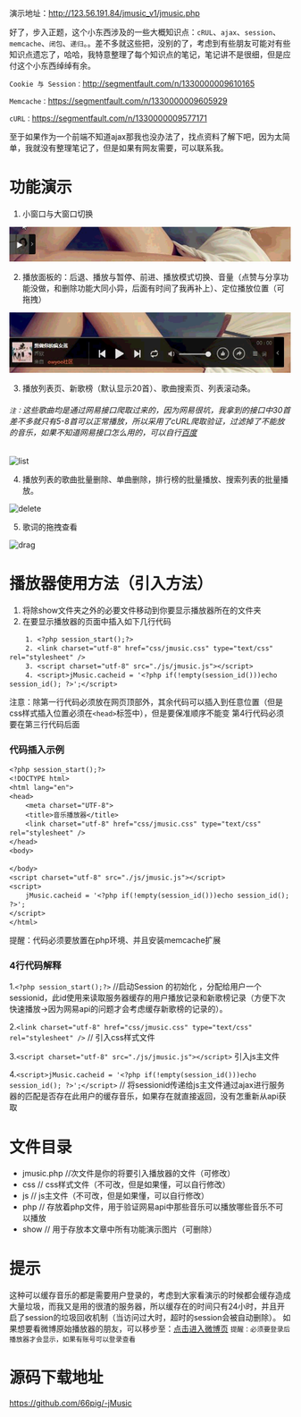 演示地址：http://123.56.191.84/jmusic_v1/jmusic.php

好了，步入正题，这个小东西涉及的一些大概知识点：`cRUL`、`ajax`、`session`、`memcache`、`闭包`、`递归`。。差不多就这些把，没别的了，考虑到有些朋友可能对有些知识点遗忘了，哈哈，我特意整理了每个知识点的笔记，笔记讲不是很细，但是应付这个小东西绰绰有余。

`Cookie 与 Session：`http://segmentfault.com/n/1330000009610165

`Memcache：`https://segmentfault.com/n/1330000009605929

`cURL：`https://segmentfault.com/n/1330000009577171

至于如果作为一个前端不知道ajax那我也没办法了，找点资料了解下吧，因为太简单，我就没有整理笔记了，但是如果有网友需要，可以联系我。

# 功能演示 #
1. 小窗口与大窗口切换

![tinywindow](https://raw.githubusercontent.com/66pig/-jMusic/f27729b1e1c42c3868994290066f9aa47d38306b/show/1.gif)


2. 播放面板的：后退、播放与暂停、前进、播放模式切换、音量（点赞与分享功能没做，和删除功能大同小异，后面有时间了我再补上）、定位播放位置（可拖拽）

![playing](https://raw.githubusercontent.com/66pig/-jMusic/f27729b1e1c42c3868994290066f9aa47d38306b/show/2.gif)


3. 播放列表页、新歌榜（默认显示20首）、歌曲搜索页、列表滚动条。
###### `注：`这些歌曲均是通过网易接口爬取过来的，因为网易很坑，我拿到的接口中30首差不多就只有5-8首可以正常播放，所以采用了cURL爬取验证，过滤掉了不能放的音乐，如果不知道网易接口怎么用的，可以自行[百度](http://www.baidu.com) ######

![list](https://raw.githubusercontent.com/66pig/-jMusic/f27729b1e1c42c3868994290066f9aa47d38306b/show/4.gif)


4. 播放列表的歌曲批量删除、单曲删除，排行榜的批量播放、搜索列表的批量播放。

![delete](https://raw.githubusercontent.com/66pig/-jMusic/f27729b1e1c42c3868994290066f9aa47d38306b/show/6.gif)


5. 歌词的拖拽查看

![drag](https://raw.githubusercontent.com/66pig/-jMusic/f27729b1e1c42c3868994290066f9aa47d38306b/show/5.gif)


# 播放器使用方法（引入方法） #
1. 将除show文件夹之外的必要文件移动到你要显示播放器所在的文件夹
2. 在要显示播放器的页面中插入如下几行代码
```
    1. <?php session_start();?>
    2. <link charset="utf-8" href="css/jmusic.css" type="text/css" rel="stylesheet" />
    3. <script charset="utf-8" src="./js/jmusic.js"></script>
    4. <script>jMusic.cacheid = '<?php if(!empty(session_id()))echo session_id(); ?>';</script>
```
注意：除第一行代码必须放在网页顶部外，其余代码可以插入到任意位置（但是css样式插入位置必须在`<head>`标签中），但是要保准顺序不能变 第4行代码必须要在第三行代码后面
### 代码插入示例 ###
```
<?php session_start();?>
<!DOCTYPE html>
<html lang="en">
<head>
	<meta charset="UTF-8">
	<title>音乐播放器</title>
	<link charset="utf-8" href="css/jmusic.css" type="text/css" rel="stylesheet" />
</head>
<body>
	
</body>
<script charset="utf-8" src="./js/jmusic.js"></script>
<script>
	jMusic.cacheid = '<?php if(!empty(session_id()))echo session_id(); ?>';
</script>
</html>
```
提醒：代码必须要放置在php环境、并且安装memcache扩展

### 4行代码解释 ###
1.`<?php session_start();?>`  //启动Session 的初始化 ，分配给用户一个sessionid，此id使用来读取服务器缓存的用户播放记录和新歌榜记录（方便下次快速播放->因为网易api的问题才会考虑缓存新歌榜的记录的）。

2.`<link charset="utf-8" href="css/jmusic.css" type="text/css" rel="stylesheet" />`   // 引入css样式文件

3.`<script charset="utf-8" src="./js/jmusic.js"></script>`   引入js主文件

4.`<script>jMusic.cacheid = '<?php if(!empty(session_id()))echo session_id(); ?>';</script>`  // 将sessionid传递给js主文件通过ajax进行服务器的匹配是否存在此用户的缓存音乐，如果存在就直接返回，没有怎重新从api获取

# 文件目录 #
* jmusic.php //次文件是你的将要引入播放器的文件（可修改）
* css  // css样式文件（不可改，但是如果懂，可以自行修改）
* js   // js主文件（不可改，但是如果懂，可以自行修改）
* php  // 存放着php文件，用于验证网易api中那些音乐可以播放哪些音乐不可以播放
* show // 用于存放本文章中所有功能演示图片（可删除）

# 提示 #
这种可以缓存音乐的都是需要用户登录的，考虑到大家看演示的时候都会缓存造成大量垃圾，而我又是用的很渣的服务器，所以缓存在的时间只有24小时，并且开启了session的垃圾回收机制（当访问过大时，超时的session会被自动删除）。
如果想要看微博原始播放器的朋友，可以移步至：[点击进入微博页](http://www.weibo.com)  `提醒：必须要登录后播放器才会显示，如果有账号可以登录查看`

# 源码下载地址 #
https://github.com/66pig/-jMusic
